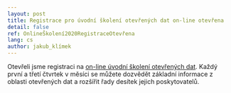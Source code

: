 ```yaml
---
layout: post
title: Registrace pro úvodní školení otevřených dat on-line otevřena
detail: false
ref: OnlineŠkolení2020RegistraceOtevřena
lang: cs
author: jakub_klímek
---
```


Otevřeli jsme registraci na [on-line úvodní školení otevřených dat](https://opendata.gov.cz/edu:on-line).
Každý první a třetí čtvrtek  v měsíci se můžete dozvědět základní informace z oblasti otevřených dat a rozšířit řady desítek jejich poskytovatelů.